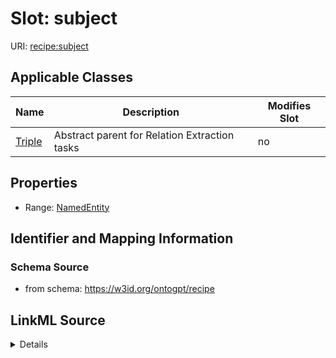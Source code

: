 

# Slot: subject

URI: [recipe:subject](http://w3id.org/ontogpt/recipe/subject)



<!-- no inheritance hierarchy -->





## Applicable Classes

| Name | Description | Modifies Slot |
| --- | --- | --- |
| [Triple](Triple.md) | Abstract parent for Relation Extraction tasks |  no  |







## Properties

* Range: [NamedEntity](NamedEntity.md)





## Identifier and Mapping Information







### Schema Source


* from schema: https://w3id.org/ontogpt/recipe




## LinkML Source

<details>
```yaml
name: subject
from_schema: https://w3id.org/ontogpt/recipe
rank: 1000
alias: subject
owner: Triple
domain_of:
- Triple
range: NamedEntity

```
</details>